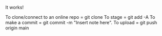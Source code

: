 It works! 

To clone/connect to an online repo = git clone <insert url here>
To stage = git add -A
To make a commit = git commit -m "Insert note here".
To upload = git push origin main
